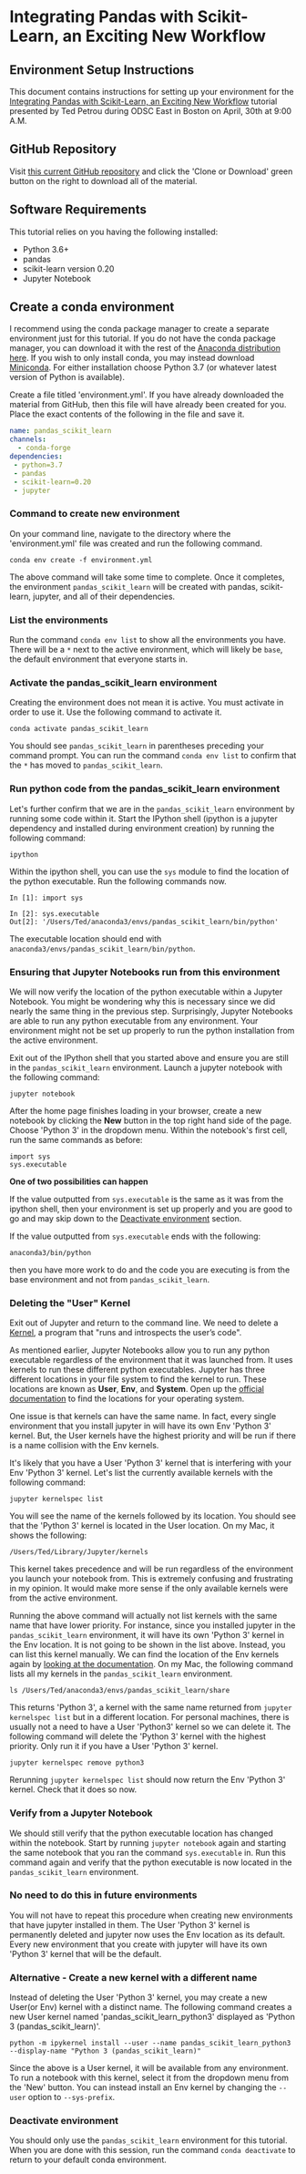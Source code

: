 # Integrating Pandas with Scikit-Learn, an Exciting New Workflow

## Environment Setup Instructions

This document contains instructions for setting up your environment for the [Integrating Pandas with Scikit-Learn, an Exciting New Workflow][3] tutorial presented by Ted Petrou during ODSC East in Boston on April, 30th at 9:00 A.M.

## GitHub Repository

Visit [this current GitHub repository][2] and click the 'Clone or Download' green button on the right to download all of the material.

## Software Requirements

This tutorial relies on you having the following installed:

* Python 3.6+
* pandas
* scikit-learn version 0.20
* Jupyter Notebook


## Create a conda environment

I recommend using the conda package manager to create a separate environment just for this tutorial. If you do not have the conda package manager, you can download it with the rest of the [Anaconda distribution here][1]. If you wish to only install conda, you may instead download [Miniconda][4]. For either installation choose Python 3.7 (or whatever latest version of Python is available).

Create a file titled 'environment.yml'. If you have already downloaded the material from GitHub, then this file will have already been created for you. Place the exact contents of the following in the file and save it.

```yml
name: pandas_scikit_learn
channels:
  - conda-forge
dependencies:
 - python=3.7
 - pandas
 - scikit-learn=0.20
 - jupyter
```

### Command to create new environment

On your command line, navigate to the directory where the 'environment.yml' file was created and run the following command.

```
conda env create -f environment.yml
```

The above command will take some time to complete. Once it completes, the environment `pandas_scikit_learn` will be created with pandas, scikit-learn, jupyter, and all of their dependencies.

### List the environments

Run the command `conda env list` to show all the environments you have. There will be a `*` next to the active environment, which will likely be `base`, the default environment that everyone starts in.

### Activate the pandas_scikit_learn environment

Creating the environment does not mean it is active. You must activate in order to use it. Use the following command to activate it.

```
conda activate pandas_scikit_learn
```

You should see `pandas_scikit_learn` in parentheses preceding your command prompt. You can run the command `conda env list` to confirm that the `*` has moved to `pandas_scikit_learn`.

### Run python code from the pandas_scikit_learn environment

Let's further confirm that we are in the `pandas_scikit_learn` environment by running some code within it. Start the IPython shell (ipython is a jupyter dependency and installed during environment creation) by running the following command:

```
ipython
```

Within the ipython shell, you can use the `sys` module to find the location of the python executable. Run the following commands now.

```
In [1]: import sys

In [2]: sys.executable
Out[2]: '/Users/Ted/anaconda3/envs/pandas_scikit_learn/bin/python'
```

The executable location should end with `anaconda3/envs/pandas_scikit_learn/bin/python`.

### Ensuring that Jupyter Notebooks run from this environment

We will now verify the location of the python executable within a Jupyter Notebook. You might be wondering why this is necessary since we did nearly the same thing in the previous step. Surprisingly, Jupyter Notebooks are able to run any python executable from any environment. Your environment might not be set up properly to run the python installation from the active environment.

Exit out of the IPython shell that you started above and ensure you are still in the `pandas_scikit_learn` environment. Launch a jupyter notebook with the following command:

```
jupyter notebook
```

After the home page finishes loading in your browser, create a new notebook by clicking the **New** button in the top right hand side of the page. Choose 'Python 3' in the dropdown menu. Within the notebook's first cell, run the same commands as before:

```
import sys
sys.executable
```

**One of two possibilities can happen**

If the value outputted from `sys.executable` is the same as it was from the ipython shell, then your environment is set up properly and you are good to go and may skip down to the [Deactivate environment](#Deactivate-environment) section.

If the value outputted from `sys.executable` ends with the following:

```
anaconda3/bin/python
```

then you have more work to do and the code you are executing is from the base environment and not from `pandas_scikit_learn`.

### Deleting the "User" Kernel

Exit out of Jupyter and return to the command line. We need to delete a [Kernel][5], a program that "runs and introspects the user’s code".

As mentioned earlier, Jupyter Notebooks allow you to run any python executable regardless of the environment that it was launched from. It uses kernels to run these different python executables. Jupyter has three different locations in your file system to find the kernel to run. These locations are known as **User**, **Env**, and **System**. Open up the [official documentation][6] to find the locations for your operating system.

One issue is that kernels can have the same name. In fact, every single environment that you install jupyter in will have its own Env 'Python 3' kernel. But, the User kernels have the highest priority and will be run if there is a name collision with the Env kernels. 

It's likely that you have a User 'Python 3' kernel that is interfering with your Env 'Python 3' kernel. Let's list the currently available kernels with the following command:

```
jupyter kernelspec list
```

You will see the name of the kernels followed by its location. You should see that the 'Python 3' kernel is located in the User location. On my Mac, it shows the following:

```
/Users/Ted/Library/Jupyter/kernels
```

This kernel takes precedence and will be run regardless of the environment you launch your notebook from. This is extremely confusing and frustrating in my opinion. It would make more sense if the only available kernels were from the active environment.

Running the above command will actually not list kernels with the same name that have lower priority. For instance, since you installed jupyter in the `pandas_scikit_learn` environment, it will have its own 'Python 3' kernel in the Env location. It is not going to be shown in the list above. Instead, you can list this kernel manually. We can find the location of the Env kernels again by [looking at the documentation][6]. On my Mac, the following command lists all my kernels in the `pandas_scikit_learn` environment.

```
ls /Users/Ted/anaconda3/envs/pandas_scikit_learn/share
```

This returns 'Python 3', a kernel with the same name returned from `jupyter kernelspec list` but in a different location. For personal machines, there is usually not a need to have a User 'Python3' kernel so we can delete it. The following command will delete the 'Python 3' kernel with the highest priority. Only run it if you have a User 'Python 3' kernel.

```
jupyter kernelspec remove python3
```

Rerunning `jupyter kernelspec list` should now return the Env 'Python 3' kernel. Check that it does so now.

### Verify from a Jupyter Notebook

We should still verify that the python executable location has changed within the notebook. Start by running `jupyter notebook` again and starting the same notebook that you ran the command `sys.executable` in. Run this command again and verify that the python executable is now located in the `pandas_scikit_learn` environment.

### No need to do this in future environments

You will not have to repeat this procedure when creating new environments that have jupyter installed in them. The User 'Python 3' kernel is permanently deleted and jupyter now uses the Env location as its default. Every new environment that you create with jupyter will have its own 'Python 3' kernel that will be the default.

### Alternative - Create a new kernel with a different name

Instead of deleting the User 'Python 3' kernel, you may create a new User(or Env) kernel with a distinct name. The following command creates a new User kernel named 'pandas_scikit_learn_python3' displayed as 'Python 3 (pandas_scikit_learn)'.

```
python -m ipykernel install --user --name pandas_scikit_learn_python3 --display-name "Python 3 (pandas_scikit_learn)"
```

Since the above is a User kernel, it will be available from any environment. To run a notebook with this kernel, select it from the dropdown menu from the 'New' button. You can instead install an Env kernel by changing the `--user` option to `--sys-prefix`.

### Deactivate environment

You should only use the `pandas_scikit_learn` environment for this tutorial. When you are done with this session, run the command `conda deactivate` to return to your default conda environment.

[1]: https://www.anaconda.com/distribution/
[2]: https://github.com/tdpetrou/integrating-pandas-with-scikit-learn
[3]: https://odsc.com/training/portfolio/integrating-pandas-with-scikit-learn-an-exciting-new-workflow
[4]: https://docs.conda.io/en/latest/miniconda.html
[5]: https://jupyter-client.readthedocs.io/en/latest/kernels.html#making-kernels-for-jupyter
[6]: https://jupyter-client.readthedocs.io/en/stable/kernels.html#kernel-specs
